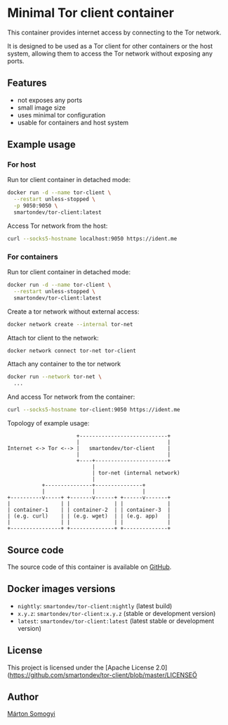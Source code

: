 
# Minimal Tor client container

This container provides internet access by connecting to the Tor network.

It is designed to be used as a Tor client for other containers or the host system, 
allowing them to access the Tor network without exposing any ports.

## Features

- not exposes any ports
- small image size
- uses minimal tor configuration
- usable for containers and host system

## Example usage

### For host

Run tor client container in detached mode:
```bash
docker run -d --name tor-client \
  --restart unless-stopped \
  -p 9050:9050 \
  smartondev/tor-client:latest
```

Access Tor network from the host:
```bash
curl --socks5-hostname localhost:9050 https://ident.me
```

### For containers

Run tor client container in detached mode:
```bash
docker run -d --name tor-client \
  --restart unless-stopped \
  smartondev/tor-client:latest
```

Create a tor network without external access:
```bash
docker network create --internal tor-net
```

Attach tor client to the network:
```bash
docker network connect tor-net tor-client
```

Attach any container to the tor network
```bash
docker run --network tor-net \
  ...
```

And access Tor network from the container:
```bash
curl --socks5-hostname tor-client:9050 https://ident.me
```

Topology of example usage:

```
                      +----------------------------+
                      |                            |
Internet <-> Tor <--> |   smartondev/tor-client    |
                      |                            |
                      +----+-----------------------+
                           |
                           | tor-net (internal network)
                           |
           +---------------+---------------+
           |               |               |
+----------v-----+ +-------v------+ +------v-------+
|                | |              | |              |
| container-1    | | container-2  | | container-3  |
| (e.g. curl)    | | (e.g. wget)  | | (e.g. app)   |
|                | |              | |              |
+----------------+ +--------------+ +--------------+
```

## Source code

The source code of this container is available on [GitHub](https://github.com/smartondev/tor-client).

## Docker images versions

- `nightly`: `smartondev/tor-client:nightly` (latest build)
- `x.y.z`: `smartondev/tor-client:x.y.z` (stable or development version)
- `latest`: `smartondev/tor-client:latest` (latest stable or development version)

## License

This project is licensed under the [Apache License 2.0](https://github.com/smartondev/tor-client/blob/master/LICENSEÖ

## Author

[Márton Somogyi](https://github.com/kamarton)

